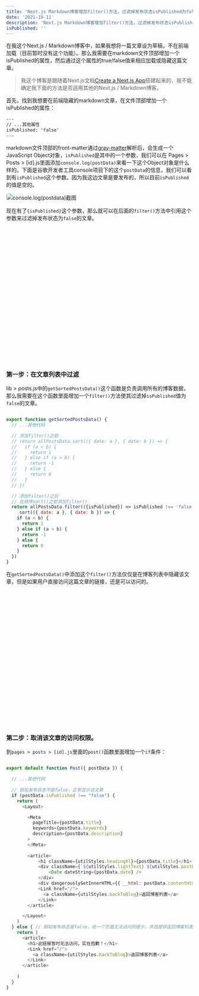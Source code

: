 ```yaml
---
title: 'Next.js Markdown博客增加filter()方法，过滤掉发布状态isPublished为false的文章'
date: '2021-10-11'
description: 'Next.js Markdown博客增加filter()方法，过滤掉发布状态isPublished为false的文章，使其不在前端加载'
isPublished: ''
---
```


在我这个Next.js / Markdown博客中，如果我想将一篇文章设为草稿，不在前端加载（目前暂时没有这个功能）。那么我需要在markdown文件顶部增加一个isPublished的属性，然后通过这个属性的true/false值来相应加载或隐藏这篇文章。

>我这个博客是跟随着Next.js文档[Create a Next.js App](https://nextjs.org/learn/basics/create-nextjs-app)搭建起来的，我不能确定我下面的方法是否适用其他的Next.js / Markdown博客。

首先，找到我想要在前端隐藏的markdown文章，在文件顶部增加一个isPublished的属性：

```html
---
// ...其他属性
isPublished: 'false'
---
```
markdown文件顶部的front-matter通过[gray-matter](https://github.com/jonschlinkert/gray-matter)解析后，会生成一个JavaScript  Object对象，`isPublished`是其中的一个参数，我们可以在 Pages > Posts > [id].js里面添加`console.log(postData)`来看一下这个Object对象是什么样的。下面是谷歌开发者工具console项目下的这个`postData`的信息，我们可以看到有`isPublished`这个参数。因为我这边文章是要发布的，所以目前`isPublished`的值是空的。

<img src="https://res.cloudinary.com/brandonzhang/image/upload/v1634360498/brandonzhang.cn/console-log-postdata_rgtw7g.jpg" alt="console.log(postdata)截图" style="border: 1px solid #f1f1f1; border-radius: 5px;">


现在有了`{isPublished}`这个参数，那么就可以在后面的`filter()`方法中引用这个参数来过滤掉发布状态为`false`的文章。

<div style="margin-top: 10vh;"></div>

### 第一步：在文章列表中过滤

lib > posts.js中的`getSortedPostsData()`这个函数是负责调用所有的博客数据，那么我需要在这个函数里面增加一个`filter()`方法使其过滤掉`isPublished`值为`false`的文章。

```javascript

export function getSortedPostsData() {
  // ...其他代码

  // 添加filter()之前
  // return allPostsData.sort(({ date: a }, { date: b }) => {
  //   if (a < b) {
  //     return 1
  //   } else if (a > b) {
  //     return -1
  //   } else {
  //     return 0
  //   }
  // })

  // 添加filter()之后
  // 在排序sort()之前添加filter()
  return allPostsData.filter(({isPublished}) => isPublished !== 'false')
    .sort(({ date: a }, { date: b }) => {
    if (a < b) {
      return 1
    } else if (a > b) {
      return -1
    } else {
      return 0
    }
  })
}

```

在`getSortedPostsData()`中添加这个`filter()`方法仅仅是在博客列表中隐藏该文章，但是如果用户直接访问这篇文章的链接，还是可以访问的。

<div style="margin-top: 10vh;"></div>

### 第二步：取消该文章的访问权限。

到`pages > posts > [id].js`里面的`post()`函数里面增加一个`if`条件：

```javascript

export default function Post({ postData }) {

  // ...其他代码
  
  // 假如发布状态不是false，正常显示该文章
  if (postData.isPublished !== "false") {
    return (
      <Layout>

        <Meta 
          pageTitle={postData.title}
          keywords={postData.keywords}
          description={postData.description}
        >
        </Meta>
        
        <article>
            <h1 className={utilStyles.headingXl}>{postData.title}</h1>
            <div className={`${utilStyles.lightText} ${utilStyles.postDate}`}>
                <Date dateString={postData.date} />
            </div>
            <div dangerouslySetInnerHTML={{ __html: postData.contentHtml }} />
            <Link href="/">
              <a className={utilStyles.backToBlog}>返回博客列表</a>
            </Link>
        </article>

      </Layout>
    )
  } else { // 假如发布状态是false，给一个页面无法访问的提示，并且提供返回博客列表按钮
    return (
      <article>
        <h1>此链接暂时无法访问，实在抱歉！</h1>
        <Link href="/">
          <a className={utilStyles.backToBlog}>返回博客列表</a>
        </Link>
      </article>
      
    )
  }
}

```